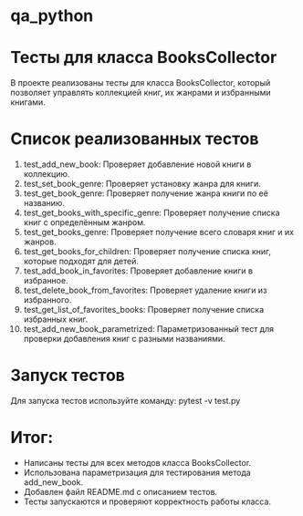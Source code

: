 # qa_python

# Тесты для класса BooksCollector

В проекте реализованы тесты для класса BooksCollector, который позволяет управлять коллекцией книг, их жанрами и избранными книгами.

# Список реализованных тестов

1. test_add_new_book: Проверяет добавление новой книги в коллекцию.
2. test_set_book_genre: Проверяет установку жанра для книги.
3. test_get_book_genre: Проверяет получение жанра книги по её названию.
4. test_get_books_with_specific_genre: Проверяет получение списка книг с определённым жанром.
5. test_get_books_genre: Проверяет получение всего словаря книг и их жанров.
6. test_get_books_for_children: Проверяет получение списка книг, которые подходят для детей.
7. test_add_book_in_favorites: Проверяет добавление книги в избранное.
8. test_delete_book_from_favorites: Проверяет удаление книги из избранного.
9. test_get_list_of_favorites_books: Проверяет получение списка избранных книг.
10. test_add_new_book_parametrized: Параметризованный тест для проверки добавления книг с разными названиями.

# Запуск тестов

Для запуска тестов используйте команду: pytest -v test.py

# Итог:

- Написаны тесты для всех методов класса BooksCollector.
- Использована параметризация для тестирования метода add_new_book.
- Добавлен файл README.md с описанием тестов.
- Тесты запускаются и проверяют корректность работы класса.